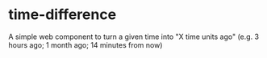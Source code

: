 # time-difference
A simple web component to turn a given time into "X time units ago" (e.g. 3 hours ago; 1 month ago; 14 minutes from now)
